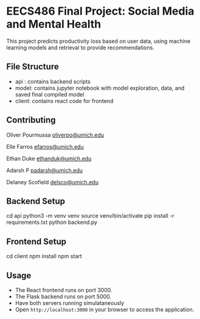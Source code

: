# **EECS486 Final Project: Social Media and Mental Health**

This project predicts productivity loss based on user data, using machine learning models and retrieval to provide recommendations.

## File Structure

- api : contains backend scripts
- model: contains jupyter notebook with model exploration, data, and saved final compiled model
- client: contains react code for frontend

## Contributing

Oliver Pourmussa
oliverpo@umich.edu

Elle Farros
efarros@umich.edu

Ethan Duke
ethanduk@umich.edu

Adarsh P
padarsh@umich.edu

Delaney Scofield
delsco@umich.edu

## Backend Setup

cd api
python3 -m venv venv
source venv/bin/activate
pip install -r requirements.txt
python backend.py

## Frontend Setup

cd client
npm install
npm start

## Usage

- The React frontend runs on port 3000.
- The Flask backend runs on port 5000.
- Have both servers running simulataneously
- Open `http://localhost:3000` in your browser to access the application.
